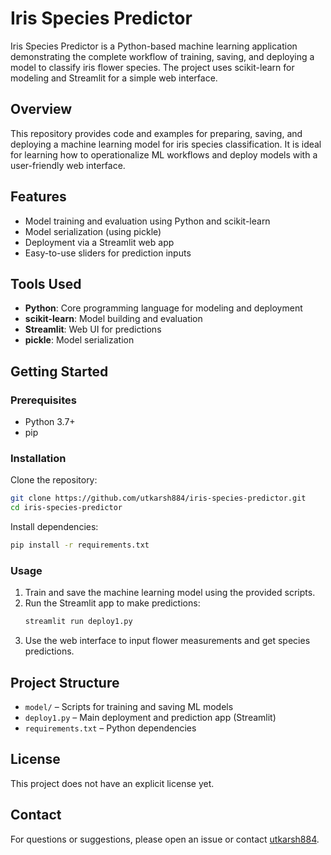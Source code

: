 # Iris Species Predictor

Iris Species Predictor is a Python-based machine learning application demonstrating the complete workflow of training, saving, and deploying a model to classify iris flower species. The project uses scikit-learn for modeling and Streamlit for a simple web interface.

## Overview

This repository provides code and examples for preparing, saving, and deploying a machine learning model for iris species classification. It is ideal for learning how to operationalize ML workflows and deploy models with a user-friendly web interface.

## Features

- Model training and evaluation using Python and scikit-learn
- Model serialization (using pickle)
- Deployment via a Streamlit web app
- Easy-to-use sliders for prediction inputs

## Tools Used

- **Python**: Core programming language for modeling and deployment
- **scikit-learn**: Model building and evaluation
- **Streamlit**: Web UI for predictions
- **pickle**: Model serialization

## Getting Started

### Prerequisites

- Python 3.7+
- pip

### Installation

Clone the repository:
```bash
git clone https://github.com/utkarsh884/iris-species-predictor.git
cd iris-species-predictor
```

Install dependencies:
```bash
pip install -r requirements.txt
```

### Usage

1. Train and save the machine learning model using the provided scripts.
2. Run the Streamlit app to make predictions:
   ```bash
   streamlit run deploy1.py
   ```
3. Use the web interface to input flower measurements and get species predictions.

## Project Structure

- `model/` – Scripts for training and saving ML models
- `deploy1.py` – Main deployment and prediction app (Streamlit)
- `requirements.txt` – Python dependencies

## License

This project does not have an explicit license yet.

## Contact

For questions or suggestions, please open an issue or contact [utkarsh884](https://github.com/utkarsh884).
